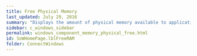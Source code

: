 ```yaml
---
title: Free Physical Memory
last_updated: July 29, 2016
summary: "Displays the amount of physical memory available to applications."
sidebar: c_windows_sidebar
permalink: windows_component_memory_physical_free.html
id: SoWHomePage.lblFreeRAM
folder: ConnectWindows
---
```

